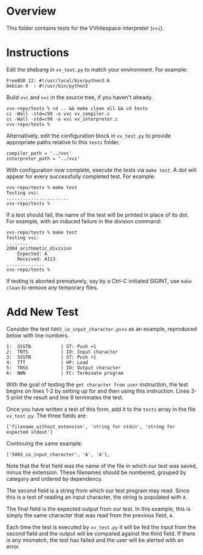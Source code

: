 # Overview #

This folder contains tests for the VVhitespace interpreter (`vvi`).


# Instructions #

Edit the shebang in `vv_test.py` to match your environment. For example:

    FreeBSD 12: #!/usr/local/bin/python3.6
    Debian 9  : #!/usr/bin/python3

Build `vvc` and `vvi` in the source tree, if you haven't already.

    vvs-repo/tests % cd .. && make clean all && cd tests
    cc -Wall -std=c99 -o vvc vv_compiler.c
    cc -Wall -std=c99 -o vvi vv_interpreter.c
    vvs-repo/tests %

Alternatively, edit the configuration block in `vv_test.py` to provide
appropriate paths relative to this `tests` folder. 

    compiler_path = '../vvc'
    interpreter_path = '../vvi'

With configuration now complete, execute the tests via `make test`.  A dot will
appear for every successfully completed test. For example:

    vvs-repo/tests % make test
    Testing vvi:
    .......................
    vvs-repo/tests %

If a test should fail, the name of the test will be printed in place of its
dot.  For example, with an induced failure in the division command:

    vvs-repo/tests % make test
    Testing vvi:
    ........
    2004_arithmetic_division
        Expected: A
        Received: A113
    ..............
    vvs-repo/tests %

If testing is aborted prematurely, say by a Ctrl-C initiated SIGINT, use `make
clean` to remove any temporary files.


# Add New Test #

Consider the test `5003_io_input_character.pvvs` as an example, reproduced
below with line numbers.

    1:  SSSTN           | ST: Push +1
    2:  TNTS            | IO: Input character
    3:  SSSTN           | ST: Push +1
    4:  TTT             | HP: Load
    5:  TNSS            | IO: Output character
    6:  NNN             | FC: Terminate program

With the goal of testing the `get character from user` instruction, the test
begins on lines 1-2 by setting up for and then using this instruction. Lines
3-5 print the result and line 6 terminates the test.

Once you have written a test of this form, add it to the `tests` array in the
file `vv_test.py`. The three fields are:

    ['filename_without_extension', 'string for stdin', 'string for expected stdout']

Continuing the same example:

    ['5003_io_input_character', 'A', 'A'],

Note that the first field was the name of the file in which our test was saved,
minus the extension.  These filenames should be numbered, grouped by category
and ordered by dependency.

The second field is a string from which our test program may read. Since this
is a test of reading an input character, the string is populated with `A`.

The final field is the expected output from our test. In this example, this is
simply the same character that was read from the previous field, `A`. 

Each time the test is executed by `vv_test.py` it will be fed the input from
the second field and the output will be compared against the third field. If
there is any mismatch, the test has failed and the user will be alerted with an
error.

